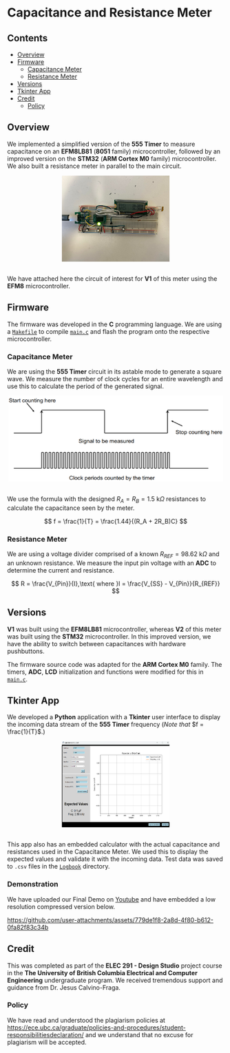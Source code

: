 # Capacitance and Resistance Meter

## Contents

* [Overview](#Overview)
* [Firmware](#Firmware)
    * [Capacitance Meter](#Capacitance-Meter)
    * [Resistance Meter](#Resistance-Meter)
* [Versions](#Versions)
* [Tkinter App](#Tkinter-App)
* [Credit](#Credit)
    * [Policy](#Policy)

## Overview

We implemented a simplified version of the **555 Timer** to measure capacitance on an **EFM8LB81** (**8051** family) microcontroller, followed by an improved version on the **STM32** (**ARM Cortex M0** family) microcontroller. We also built a resistance meter in parallel to the main circuit.

<div align = "center">
    <img align = "center" src="Figures/CircuitOfInterest.jpg" width = 250 height = 200 title = "EFM8 - Circuit of Interest"/>
</div></br>

We have attached here the circuit of interest for **V1** of this meter using the **EFM8** microcontroller.

## Firmware

The firmware was developed in the <b>C</b> programming language. We are using a [`Makefile`](EFM8/Firmware/main.mk) to compile [`main.c`](EFM8/Firmware/main.c) and flash the program onto the respective microcontroller.

### Capacitance Meter

We are using the **555 Timer** circuit in its astable mode to generate a square wave. We measure the number of clock cycles for an entire wavelength and use this to calculate the period of the generated signal.

<div align = "center">
    <img align = "center" src="Figures/Measure_Period.png" width = 500 height = 200 title = "Measure Period"/>
</div></br>

We use the formula with the designed $R_A = R_B = 1.5\text{ k}\Omega$ resistances to calculate the capacitance seen by the meter.

$$ f = \frac{1}{T} = \frac{1.44}{(R_A + 2R_B)C} $$

### Resistance Meter

We are using a voltage divider comprised of a known $R_{REF} = 98.62\text{ k} \Omega$ and an unknown resistance. We measure the input pin voltage with an **ADC** to determine the current and resistance.

$$  R = \frac{V_{Pin}}{I},\text{ where }I = \frac{V_{SS} - V_{Pin}}{R_{REF}} $$

## Versions

**V1** was built using the **EFM8LB81** microcontroller, whereas **V2** of this meter was built using the **STM32** microcontroller. In this improved version, we have the ability to switch between capacitances with hardware pushbuttons.

The firmware source code was adapted for the **ARM Cortex M0** family. The timers, **ADC**, **LCD** initialization and functions were modified for this in [`main.c`](STM32/Firmware/main.c).

## Tkinter App

We developed a **Python** application with a **Tkinter** user interface to display the incoming data stream of the **555 Timer** frequency (*Note that* $f = \frac{1}{T}$.)

<div align = "center">
    <img align = "center" src="Figures/App_Demo.png" width = 250 height = 200 title = "App"/>
</div></br>

This app also has an embedded calculator with the actual capacitance and resistances used in the Capacitance Meter. We used this to display the expected values and validate it with the incoming data. Test data was saved to `.csv` files in the [`Logbook`](App/Logbook) directory.

### Demonstration

We have uploaded our Final Demo on <a href="https://youtu.be/13Ug4NJ9nF0?si=DzX3gzpOJep0oHjI" target="_blank">Youtube</a> and have embedded a low resolution compressed version below.

https://github.com/user-attachments/assets/779de1f8-2a8d-4f80-b612-0fa82f83c34b

## Credit

This was completed as part of the <b>ELEC 291 - Design Studio</b> project course in the <b>The University of British Columbia Electrical and Computer Engineering</b> undergraduate program. We received tremendous support and guidance from Dr. Jesus Calvino-Fraga.

### Policy

We have read and understood the plagiarism policies at <a href = "https://ece.ubc.ca/graduate/policies-and-procedures/student-responsibilitiesdeclaration/">https://ece.ubc.ca/graduate/policies-and-procedures/student-responsibilitiesdeclaration/</a> and we understand that no excuse for plagiarism will be accepted.
